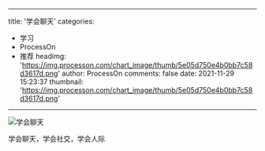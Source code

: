
---
title: '学会聊天'
categories: 
 - 学习
 - ProcessOn
 - 推荐
headimg: 'https://img.processon.com/chart_image/thumb/5e05d750e4b0bb7c58d3617d.png'
author: ProcessOn
comments: false
date: 2021-11-29 15:23:37
thumbnail: 'https://img.processon.com/chart_image/thumb/5e05d750e4b0bb7c58d3617d.png'
---

<div>   
<img class="thumb" alt="学会聊天" src="https://img.processon.com/chart_image/thumb/5e05d750e4b0bb7c58d3617d.png" referrerpolicy="no-referrer">
<p>学会聊天，学会社交，学会人际</p>  
</div>
            